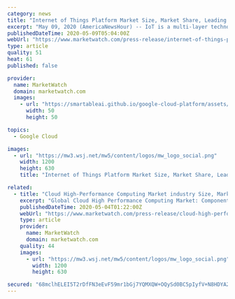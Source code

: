 ```yaml
---
category: news
title: "Internet of Things Platform Market Size, Market Share, Leading Players and Forecast till 2023"
excerpt: "May 09, 2020 (AmericaNewsHour) -- IoT is a multi-layer technology that manages, processes, and transfers information through connected devices with the"
publishedDateTime: 2020-05-09T05:04:00Z
webUrl: "https://www.marketwatch.com/press-release/internet-of-things-platform-market-size-market-share-leading-players-and-forecast-till-2023-2020-05-09"
type: article
quality: 51
heat: 61
published: false

provider:
  name: MarketWatch
  domain: marketwatch.com
  images:
    - url: "https://smartableai.github.io/google-cloud-platform/assets/images/organizations/marketwatch.com-50x50.jpg"
      width: 50
      height: 50

topics:
  - Google Cloud

images:
  - url: "https://mw3.wsj.net/mw5/content/logos/mw_logo_social.png"
    width: 1200
    height: 630
    title: "Internet of Things Platform Market Size, Market Share, Leading Players and Forecast till 2023"

related:
  - title: "Cloud High-Performance Computing Market industry Size, Market Share, Leading Players and Forecast 2018-2023"
    excerpt: "Global Cloud High Performance Computing Market: Component (Hardware, Software), Service (Professional, Managed),"
    publishedDateTime: 2020-05-04T01:22:00Z
    webUrl: "https://www.marketwatch.com/press-release/cloud-high-performance-computing-market-industry-size-market-share-leading-players-and-forecast-2018-2023-2020-05-03"
    type: article
    provider:
      name: MarketWatch
      domain: marketwatch.com
    quality: 44
    images:
      - url: "https://mw3.wsj.net/mw5/content/logos/mw_logo_social.png"
        width: 1200
        height: 630

secured: "68mclhELEI5T2rDfFN3eEvF59mr1bGj7YQMXQW+OQySd0BC5pIyfV+N8HDYA2BDj0LggWikh+0k6lj+v4bFhNYLKP/UzLh8JaC00RSJJU0ODZb/RwJBCsDoDZjr5KNFeg2mkg7pdjP0LbAKLfDFTU3iWI/w/+PqXs3T7Sg3/2UgHVz8/TPzhGTQrDftbp0OMMjqClMlsQZIB0of798FmNIVtHJAO+1qiCmv0tHbbMQaQT1dt8anOfXGN7sZ70tg4xXXuKhdXM+x3Tj3YihM/q9ZhKx6s3gKCNQbbJHZrXkQOrDFKrNAh0WQ5x/n44WMJ;Ol+vPXQbhnfpw7qEJZ3lvg=="
---
```


